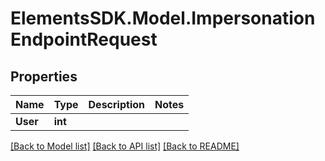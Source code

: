 # ElementsSDK.Model.ImpersonationEndpointRequest

## Properties

Name | Type | Description | Notes
------------ | ------------- | ------------- | -------------
**User** | **int** |  | 

[[Back to Model list]](../#documentation-for-models) [[Back to API list]](../#documentation-for-api-endpoints) [[Back to README]](../)

